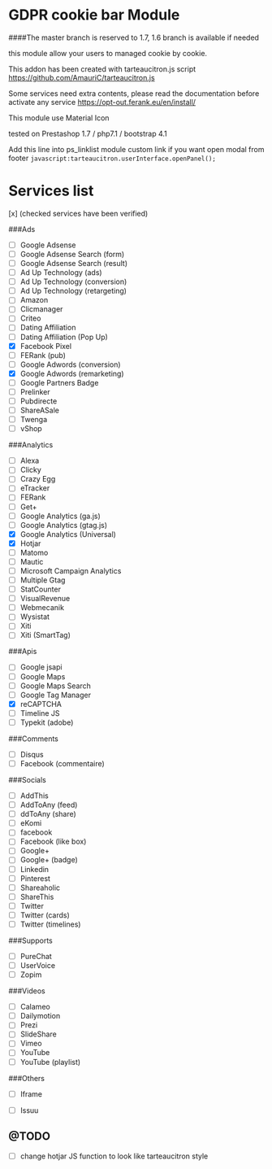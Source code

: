 # GDPR cookie bar Module 

####The master branch is reserved to 1.7, 1.6 branch is available if needed

this module allow your users to managed cookie by cookie.

This addon has been created with tarteaucitron.js script
https://github.com/AmauriC/tarteaucitron.js 

Some services need extra contents, please read the documentation before activate any service
https://opt-out.ferank.eu/en/install/

This module use Material Icon

tested on Prestashop 1.7 / php7.1 / bootstrap 4.1

Add this line into ps_linklist module custom link if you want open modal from footer
`javascript:tarteaucitron.userInterface.openPanel();`

# Services list 

[x] (checked services have been verified)

###Ads 

- [ ] Google Adsense
- [ ] Google Adsense Search (form)
- [ ] Google Adsense Search (result)
- [ ] Ad Up Technology (ads)
- [ ] Ad Up Technology (conversion)
- [ ] Ad Up Technology (retargeting)
- [ ] Amazon
- [ ] Clicmanager
- [ ] Criteo
- [ ] Dating Affiliation
- [ ] Dating Affiliation (Pop Up)
- [x] Facebook Pixel
- [ ] FERank (pub)
- [ ] Google Adwords (conversion)
- [x] Google Adwords (remarketing)
- [ ] Google Partners Badge
- [ ] Prelinker
- [ ] Pubdirecte
- [ ] ShareASale
- [ ] Twenga
- [ ] vShop

###Analytics

- [ ] Alexa
- [ ] Clicky
- [ ] Crazy Egg
- [ ] eTracker
- [ ] FERank
- [ ] Get+
- [ ] Google Analytics (ga.js)
- [ ] Google Analytics (gtag.js)
- [x] Google Analytics (Universal)
- [x] Hotjar
- [ ] Matomo
- [ ] Mautic
- [ ] Microsoft Campaign Analytics
- [ ] Multiple Gtag
- [ ] StatCounter
- [ ] VisualRevenue
- [ ] Webmecanik
- [ ] Wysistat
- [ ] Xiti
- [ ] Xiti (SmartTag)

###Apis

- [ ] Google jsapi
- [ ] Google Maps
- [ ] Google Maps Search
- [ ] Google Tag Manager
- [x] reCAPTCHA
- [ ] Timeline JS
- [ ] Typekit (adobe)

###Comments

- [ ] Disqus
- [ ] Facebook (commentaire)

###Socials

- [ ] AddThis
- [ ] AddToAny (feed) 
- [ ] ddToAny (share)
- [ ] eKomi
- [ ] facebook
- [ ] Facebook (like box)
- [ ] Google+
- [ ] Google+ (badge)
- [ ] Linkedin
- [ ] Pinterest
- [ ] Shareaholic
- [ ] ShareThis
- [ ] Twitter
- [ ] Twitter (cards)
- [ ] Twitter (timelines)

###Supports

- [ ] PureChat
- [ ] UserVoice
- [ ] Zopim

###Videos

- [ ] Calameo
- [ ] Dailymotion
- [ ] Prezi
- [ ] SlideShare
- [ ] Vimeo
- [ ] YouTube
- [ ] YouTube (playlist)

###Others

- [ ] Iframe
- [ ] Issuu

		
@TODO
--------
- [ ] change hotjar JS function to look like tarteaucitron style

